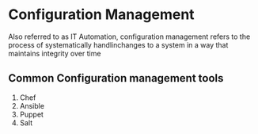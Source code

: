 # Configuration Management
Also referred to as IT Automation, configuration management refers to the process of systematically handlinchanges to a system in a way that maintains integrity over time
## Common Configuration management tools
1. Chef
2. Ansible
3. Puppet
4. Salt
